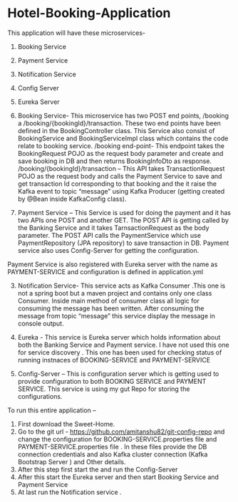 # Hotel-Booking-Application

This application will have these microservices-
1.	Booking Service
2.	Payment Service
3.	Notification Service
4.	Config Server 
5.	Eureka Server

1. Booking Service- This microservice has two POST end points, /booking a /booking/{bookingId}/transaction. These two end points have been defined in the BookingController class. This Service also consist of BookingService and BookingServiceImpl class which contains the code relate to booking service. 
/booking end-point- This endpoint takes the BookingRequest POJO as the request body parameter and create and save booking in DB and then returns BookingInfoDto as response.
/booking/{bookingId}/transaction – This API takes TransactionRequest POJO as the request body and calls the Payment Service to save and get transaction Id corresponding to that booking and the it raise the Kafka event to topic “message” using Kafka Producer (getting created by @Bean inside KafkaConfig class).

2.  Payment Service – This Service is used for doing the payment and it has two APIs one POST and another GET. The POST API is getting called by the Banking Service and it takes TarnsactionRequest as the body parameter. The POST API calls the PaymentService which use PaymentRepository (JPA repository) to save transaction in DB.
Payment service also uses Config-Server for getting the configuration.

Payment Service is also registered with Eureka server with the name as PAYMENT-SERVICE and configuration is defined in application.yml 

3. Notification Service- This service acts as Kafka Consumer .This one is not a spring boot but a maven project and contains only one class Consumer. Inside main method of consumer class all logic for consuming the message has been written. After consuming the message from topic “message” this service display the message in console output.

4. Eureka - This service is Eureka server which holds information about both the Banking Service and Payment service. I have not used this one for service discovery . This one has been used for checking status of running instnaces of BOOKING-SERVICE and PAYMENT-SERVICE 

5. Config-Server – This is configuration server which is getting used to provide configuration to both BOOKING SERVICE and PAYMENT SERVICE. This service is using my gut Repo for storing the configurations.



To run this entire application – 
1. First download the Sweet-Home. 
2. Go to the git url - https://github.com/amitanshu82/git-config-repo and change the configuration for BOOKING-SERVICE.properties file and PAYMENT-SERVICE.properties file . In these files provide the DB connection credentials and also Kafka cluster connection (Kafka Bootstrap Server ) and Other details.
3. After this step first start the and run the Config-Server
4. After this start the Eureka server and then start Booking Service and Payment Service
5. At last run the Notification service .
